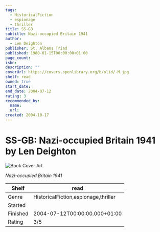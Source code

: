 ```yaml
---
tags:
  - HistoricalFiction
  - espionage
  - thriller
title: SS-GB
subtitle: Nazi-occupied Britain 1941
author:
  - Len Deighton
publisher: St. Albans Triad
published: 1980-01-15T00:00:00+01:00
page_count:
isbn:
description: ""
coverUrl: https://covers.openlibrary.org/b/olid/-M.jpg
shelf: read
owned: true
start_date:
end_date: 2004-07-12
rating: 3
recommended_by:
  name:
  url:
created: 2004-10-17
---
```


# SS-GB: Nazi-occupied Britain 1941 by Len Deighton

![Book Cover Art](https://covers.openlibrary.org/b/olid/-M.jpg)

_Nazi-occupied Britain 1941_

| Shelf | read |
| --- | --- |
| Genre | HistoricalFiction,espionage,thriller |
| Started |  |
| Finished | 2004-07-12T00:00:00.000+01:00 |
| Rating | 3/5 |

